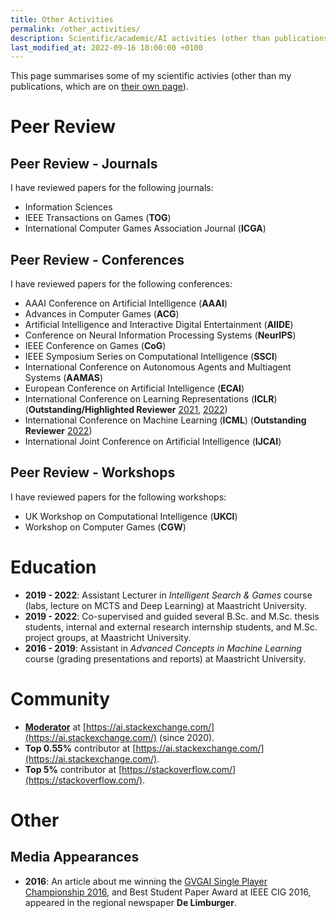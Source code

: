 ```yaml
---
title: Other Activities
permalink: /other_activities/
description: Scientific/academic/AI activities (other than publications).
last_modified_at: 2022-09-16 10:00:00 +0100
---
```


This page summarises some of my scientific activies (other than my publications, which are on [their own page](/publications/)).

# Peer Review

## Peer Review - Journals

I have reviewed papers for the following journals:

- Information Sciences
- IEEE Transactions on Games (**TOG**)
- International Computer Games Association Journal (**ICGA**)

## Peer Review - Conferences

I have reviewed papers for the following conferences:

- AAAI Conference on Artificial Intelligence (**AAAI**)
- Advances in Computer Games (**ACG**)
- Artificial Intelligence and Interactive Digital Entertainment (**AIIDE**)
- Conference on Neural Information Processing Systems (**NeurIPS**)
- IEEE Conference on Games (**CoG**)
- IEEE Symposium Series on Computational Intelligence (**SSCI**)
- International Conference on Autonomous Agents and Multiagent Systems (**AAMAS**)
- European Conference on Artificial Intelligence (**ECAI**)
- International Conference on Learning Representations (**ICLR**) (**Outstanding/Highlighted Reviewer** [2021](https://iclr.cc/Conferences/2021/Reviewers), [2022](https://iclr.cc/Conferences/2022/Reviewers))
- International Conference on Machine Learning (**ICML**) (**Outstanding Reviewer** [2022](https://icml.cc/Conferences/2022/Reviewers))
- International Joint Conference on Artificial Intelligence (**IJCAI**)

## Peer Review - Workshops

I have reviewed papers for the following workshops:

- UK Workshop on Computational Intelligence (**UKCI**)
- Workshop on Computer Games (**CGW**)

# Education

- **2019 - 2022**: Assistant Lecturer in *Intelligent Search & Games* course (labs, lecture on MCTS and Deep Learning) at Maastricht University.
- **2019 - 2022**: Co-supervised and guided several B.Sc. and M.Sc. thesis students, internal and external research internship students, and M.Sc. project groups, at Maastricht University.
- **2016 - 2019**: Assistant in *Advanced Concepts in Machine Learning* course (grading presentations and reports) at Maastricht University.

# Community

- **[Moderator](https://ai.stackexchange.com/users?tab=moderators)** at [https://ai.stackexchange.com/](https://ai.stackexchange.com/) (since 2020).
- **Top 0.55%** contributor at [https://ai.stackexchange.com/](https://ai.stackexchange.com/).
- **Top 5%** contributor at [https://stackoverflow.com/](https://stackoverflow.com/).

# Other

## Media Appearances

- **2016**: An article about me winning the [GVGAI Single Player Championship 2016](http://gvgai.net/championship.php?t=2016&t=sp), 
and Best Student Paper Award at IEEE CIG 2016, appeared in the regional newspaper **De Limburger**.
